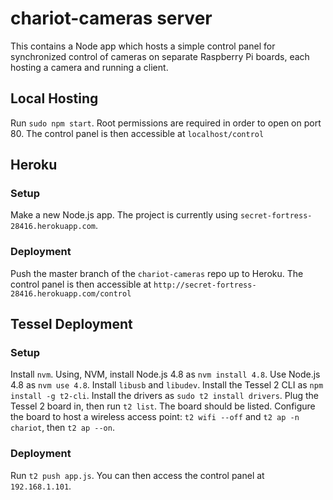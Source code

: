 # chariot-cameras server
This contains a Node app which hosts a simple control panel for synchronized control of cameras on separate Raspberry Pi boards, each hosting a camera and running a client.

## Local Hosting
Run `sudo npm start`. Root permissions are required in order to open on port 80. The control panel is then accessible at `localhost/control`

## Heroku
### Setup
Make a new Node.js app. The project is currently using `secret-fortress-28416.herokuapp.com`.
### Deployment
Push the master branch of the `chariot-cameras` repo up to Heroku. The control panel is then accessible at `http://secret-fortress-28416.herokuapp.com/control`

## Tessel Deployment
### Setup
Install `nvm`. Using, NVM, install Node.js 4.8 as `nvm install 4.8`. Use Node.js 4.8 as `nvm use 4.8`.
Install `libusb` and `libudev`.
Install the Tessel 2 CLI as `npm install -g t2-cli`. Install the drivers as `sudo t2 install drivers`.
Plug the Tessel 2 board in, then run `t2 list`. The board should be listed.
Configure the board to host a wireless access point: `t2 wifi --off` and `t2 ap -n chariot`, then `t2 ap --on`.
### Deployment
Run `t2 push app.js`. You can then access the control panel at `192.168.1.101`.

